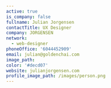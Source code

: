 ```yaml
---
active: true
is_company: false
fullname: Julian Jorgensen
contactTitle: UX Designer
company: JORGENSEN
network:
  - web-designer
phoneOffice: '6044452909'
email: julian@goldenchai.com
image_path:
color: '#decd07'
website: julianjorgensen.com
profile_image_path: /images/person.png
---
```

